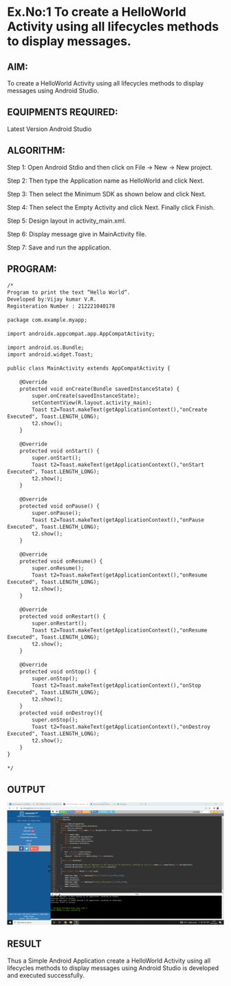 # Ex.No:1 To create a HelloWorld Activity using all lifecycles methods to display messages.


## AIM:

To create a HelloWorld Activity using all lifecycles methods to display messages using Android Studio.

## EQUIPMENTS REQUIRED:

Latest Version Android Studio

## ALGORITHM:

Step 1: Open Android Stdio and then click on File -> New -> New project.

Step 2: Then type the Application name as HelloWorld and click Next. 

Step 3: Then select the Minimum SDK as shown below and click Next.

Step 4: Then select the Empty Activity and click Next. Finally click Finish.

Step 5: Design layout in activity_main.xml.

Step 6: Display message give in MainActivity file.

Step 7: Save and run the application.

## PROGRAM:
```
/*
Program to print the text “Hello World”.
Developed by:Vijay kumar V.R.
Registeration Number : 212221040178

package com.example.myapp;

import androidx.appcompat.app.AppCompatActivity;

import android.os.Bundle;
import android.widget.Toast;

public class MainActivity extends AppCompatActivity {

    @Override
    protected void onCreate(Bundle savedInstanceState) {
        super.onCreate(savedInstanceState);
        setContentView(R.layout.activity_main);
        Toast t2=Toast.makeText(getApplicationContext(),"onCreate Executed", Toast.LENGTH_LONG);
        t2.show();
    }

    @Override
    protected void onStart() {
        super.onStart();
        Toast t2=Toast.makeText(getApplicationContext(),"onStart Executed", Toast.LENGTH_LONG);
        t2.show();
    }

    @Override
    protected void onPause() {
        super.onPause();
        Toast t2=Toast.makeText(getApplicationContext(),"onPause Executed", Toast.LENGTH_LONG);
        t2.show();
    }

    @Override
    protected void onResume() {
        super.onResume();
        Toast t2=Toast.makeText(getApplicationContext(),"onResume Executed", Toast.LENGTH_LONG);
        t2.show();
    }

    @Override
    protected void onRestart() {
        super.onRestart();
        Toast t2=Toast.makeText(getApplicationContext(),"onResume Executed", Toast.LENGTH_LONG);
        t2.show();
    }

    @Override
    protected void onStop() {
        super.onStop();
        Toast t2=Toast.makeText(getApplicationContext(),"onStop Executed", Toast.LENGTH_LONG);
        t2.show();
    }
    protected void onDestroy(){
        super.onStop();
        Toast t2=Toast.makeText(getApplicationContext(),"onDestroy Executed", Toast.LENGTH_LONG);
        t2.show();
    }
}

*/
```

## OUTPUT

![](exp3.png)






## RESULT
Thus a Simple Android Application create a HelloWorld Activity using all lifecycles methods to display messages using Android Studio is developed and executed successfully.
